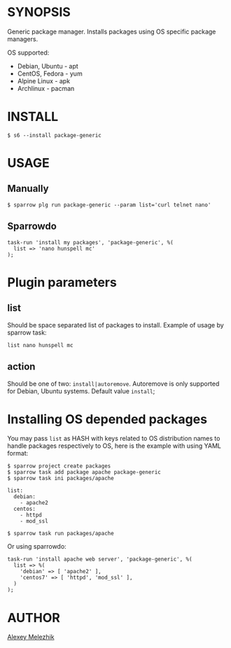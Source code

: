 # SYNOPSIS

Generic package manager. Installs packages using OS specific package managers.

OS supported:

* Debian, Ubuntu - apt
* CentOS, Fedora - yum
* Alpine Linux   - apk
* Archlinux      - pacman
  
# INSTALL

    $ s6 --install package-generic

# USAGE

## Manually 

    $ sparrow plg run package-generic --param list='curl telnet nano'

## Sparrowdo

    task-run 'install my packages', 'package-generic', %(
      list => 'nano hunspell mc'
    );
    
# Plugin parameters

## list

Should be space separated list of packages to install. Example of usage by sparrow task:
 
    list nano hunspell mc

## action

Should be one of two: `install|autoremove`. Autoremove is only supported for Debian, Ubuntu systems.
Default value `install`;

# Installing OS depended packages 

You may pass `list` as HASH with keys related to OS distribution names
to handle packages respectively to OS, here is the example with using YAML format:

    $ sparrow project create packages
    $ sparrow task add package apache package-generic
    $ sparrow task ini packages/apache
    
    list:
      debian:
        - apache2
      centos:
        - httpd 
        - mod_ssl
    
    $ sparrow task run packages/apache


Or using sparrowdo:

    task-run 'install apache web server', 'package-generic', %(
      list => %(
        'debian' => [ 'apache2' ],
        'centos7' => [ 'httpd', 'mod_ssl' ],
      )
    );


# AUTHOR

[Alexey Melezhik](mailto:melezhik@gmail.com)
